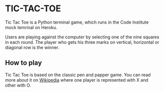 # TIC-TAC-TOE

Tic Tac Toe is a Python terminal game, which runs in the Code Institute mock temrinal on Heroku.

Users are playing against the computer by selecting one of the nine squares in each round. The player who gets his three marks on vertical, horizontal or diagonal row is the winner. 

## How to play

Tic Tac Toe is based on the classic pen and papper game. You can read more about it on [Wikipedia](https://en.wikipedia.org/wiki/Tic-tac-toe) 
where one player is represented with X and other with O. 